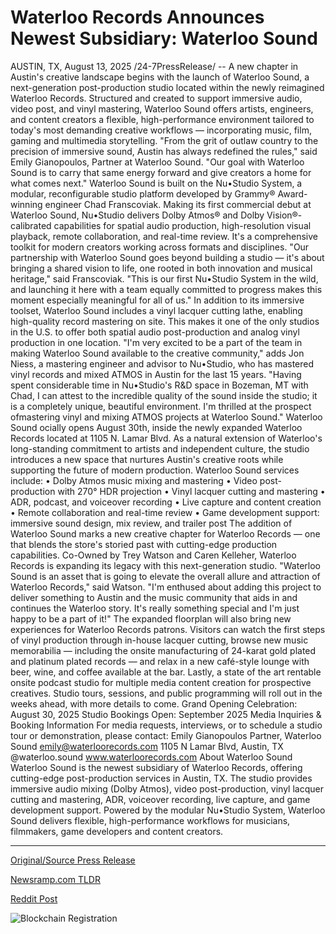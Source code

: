 # Waterloo Records Announces Newest Subsidiary: Waterloo Sound

AUSTIN, TX, August 13, 2025 /24-7PressRelease/ -- A new chapter in Austin's creative landscape begins with the launch of Waterloo Sound, a next-generation post-production studio located within the newly reimagined Waterloo Records. Structured and created to support immersive audio, video post, and vinyl mastering, Waterloo Sound offers artists, engineers, and content creators a flexible, high-performance environment tailored to today's most demanding creative workflows — incorporating music, film, gaming and multimedia storytelling.  "From the grit of outlaw country to the precision of immersive sound, Austin has always redefined the rules," said Emily Gianopoulos, Partner at Waterloo Sound. "Our goal with Waterloo Sound is to carry that same energy forward and give creators a home for what comes next."  Waterloo Sound is built on the Nu•Studio System, a modular, reconfigurable studio platform developed by Grammy® Award-winning engineer Chad Franscoviak. Making its first commercial debut at Waterloo Sound, Nu•Studio delivers Dolby Atmos® and Dolby Vision®-calibrated capabilities for spatial audio production, high-resolution visual playback, remote collaboration, and real-time review. It's a comprehensive toolkit for modern creators working across formats and disciplines.  "Our partnership with Waterloo Sound goes beyond building a studio — it's about bringing a shared vision to life, one rooted in both innovation and musical heritage," said Franscoviak. "This is our first Nu•Studio System in the wild, and launching it here with a team equally committed to progress makes this moment especially meaningful for all of us."  In addition to its immersive toolset, Waterloo Sound includes a vinyl lacquer cutting lathe, enabling high-quality record mastering on site. This makes it one of the only studios in the U.S. to offer both spatial audio post-production and analog vinyl production in one location.  "I'm very excited to be a part of the team in making Waterloo Sound available to the creative community," adds Jon Niess, a mastering engineer and advisor to Nu•Studio, who has mastered vinyl records and mixed ATMOS in Austin for the last 15 years. "Having spent considerable time in Nu•Studio's R&D space in Bozeman, MT with Chad, I can attest to the incredible quality of the sound inside the studio; it is a completely unique, beautiful environment. I'm thrilled at the prospect ofmastering vinyl and mixing ATMOS projects at Waterloo Sound."  Waterloo Sound ocially opens August 30th, inside the newly expanded Waterloo Records located at 1105 N. Lamar Blvd. As a natural extension of Waterloo's long-standing commitment to artists and independent culture, the studio introduces a new space that nurtures Austin's creative roots while supporting the future of modern production.  Waterloo Sound services include:  • Dolby Atmos music mixing and mastering • Video post-production with 270° HDR projection • Vinyl lacquer cutting and mastering • ADR, podcast, and voiceover recording • Live capture and content creation • Remote collaboration and real-time review • Game development support: immersive sound design, mix review, and trailer post  The addition of Waterloo Sound marks a new creative chapter for Waterloo Records — one that blends the store's storied past with cutting-edge production capabilities. Co-Owned by Trey Watson and Caren Kelleher, Waterloo Records is expanding its legacy with this next-generation studio. "Waterloo Sound is an asset that is going to elevate the overall allure and attraction of Waterloo Records," said Watson. "I'm enthused about adding this project to deliver something to Austin and the music community that aids in and continues the Waterloo story. It's really something special and I'm just happy to be a part of it!"  The expanded floorplan will also bring new experiences for Waterloo Records patrons. Visitors can watch the first steps of vinyl production through in-house lacquer cutting, browse new music memorabilia — including the onsite manufacturing of 24-karat gold plated and platinum plated records — and relax in a new café-style lounge with beer, wine, and coffee available at the bar. Lastly, a state of the art rentable onsite podcast studio for multiple media content creation for prospective creatives. Studio tours, sessions, and public programming will roll out in the weeks ahead, with more details to come.  Grand Opening Celebration: August 30, 2025 Studio Bookings Open: September 2025  Media Inquiries & Booking Information For media requests, interviews, or to schedule a studio tour or demonstration, please contact:  Emily Gianopoulos Partner, Waterloo Sound emily@waterloorecords.com 1105 N Lamar Blvd, Austin, TX @waterloo.sound  www.waterloorecords.com  About Waterloo Sound  Waterloo Sound is the newest subsidiary of Waterloo Records, offering cutting-edge post-production services in Austin, TX. The studio provides immersive audio mixing (Dolby Atmos), video post-production, vinyl lacquer cutting and mastering, ADR, voiceover recording, live capture, and game development support. Powered by the modular Nu•Studio System, Waterloo Sound delivers flexible, high-performance workflows for musicians, filmmakers, game developers and content creators. 

---

[Original/Source Press Release](https://www.24-7pressrelease.com/press-release/525775/waterloo-records-announces-newest-subsidiary-waterloo-sound)
                    

[Newsramp.com TLDR](https://newsramp.com/curated-news/waterloo-sound-launches-austin-s-new-hub-for-immersive-audio-vinyl-production/4cbdf8b7992ce95ea95bee76db0c7156) 

 



[Reddit Post](https://www.reddit.com/r/eventNews/comments/1moxxln/waterloo_sound_launches_austins_new_hub_for/) 



![Blockchain Registration](https://cdn.newsramp.app/24-7PressRelease/qrcode/258/13/nora23Jo.webp)